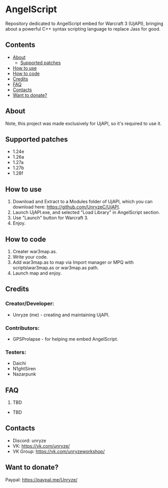 # AngelScript
Repository dedicated to AngelScript embed for Warcraft 3 (UjAPI), bringing about a powerful C++ syntax scripting language to replace Jass for good.

## Contents
- [About](#about)
  - [Supported patches](#supported-patches)
- [How to use](#how-to-use)
- [How to code](#how-to-code)
- [Credits](#credits)
- [FAQ](#faq)
- [Contacts](#contacts)
- [Want to donate?](#want-to-donate-?)

## About

Note, this project was made exclusively for UjAPI, so it's required to use it.

## Supported patches

* 1.24e
* 1.26a
* 1.27a
* 1.27b
* 1.28f

## How to use

1. Download and Extract to a Modules folder of UjAPI, which you can download here: https://github.com/UnryzeC/UjAPI.
2. Launch UjAPI.exe, and selected "Load Library" in AngelScript section.
3. Use "Launch" button for Warcraft 3.
4. Enjoy.

## How to code

1. Creater war3map.as.
2. Write your code.
3. Add war3map.as to map via Import manager or MPQ with scripts\\war3map.as or war3map.as path.
4. Launch map and enjoy.

## Credits

### Creator/Developer:
* Unryze (me) - creating and maintaining UjAPI.

### Contributors:
* GPSProlapse - for helping me embed AngelScript.

### Testers:
* Daichi
* N1ghtSiren
* Nazarpunk

## FAQ

1. TBD
  - TBD

## Contacts

- Discord: unryze
- VK: https://vk.com/unryze/
- VK Group: https://vk.com/unryzeworkshop/

## Want to donate?

Paypal: https://paypal.me/Unryze/
